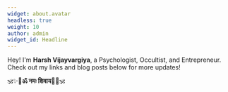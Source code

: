 ```yaml
---
widget: about.avatar
headless: true
weight: 10
author: admin
widget_id: Headline
---
```

Hey! I'm **Harsh Vijayvargiya**, a Psychologist, Occultist, and Entrepreneur. Check out my links and blog posts below for more updates! 

🕉️✨🔱**ॐ नमः शिवाय**🔱✨🕉️